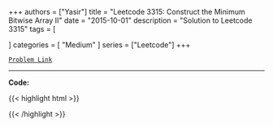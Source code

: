 
+++
authors = ["Yasir"]
title = "Leetcode 3315: Construct the Minimum Bitwise Array II"
date = "2015-10-01"
description = "Solution to Leetcode 3315"
tags = [
    
]
categories = [
    "Medium"
]
series = ["Leetcode"]
+++



[`Problem Link`](https://leetcode.com/problems/construct-the-minimum-bitwise-array-ii/description/)

---

**Code:**

{{< highlight html >}}

{{< /highlight >}}

